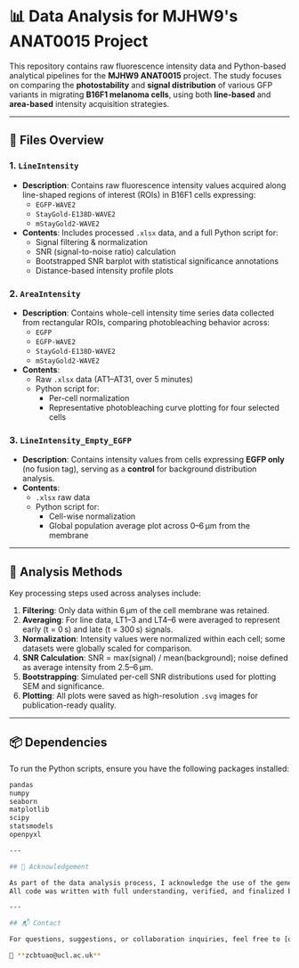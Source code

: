 # 📊 Data Analysis for MJHW9's ANAT0015 Project

This repository contains raw fluorescence intensity data and Python-based analytical pipelines for the **MJHW9 ANAT0015** project. The study focuses on comparing the **photostability** and **signal distribution** of various GFP variants in migrating **B16F1 melanoma cells**, using both **line-based** and **area-based** intensity acquisition strategies.

---

## 📁 Files Overview

### 1. `LineIntensity`
- **Description**: Contains raw fluorescence intensity values acquired along line-shaped regions of interest (ROIs) in B16F1 cells expressing:
  - `EGFP-WAVE2`
  - `StayGold-E138D-WAVE2`
  - `mStayGold2-WAVE2`
- **Contents**: Includes processed `.xlsx` data, and a full Python script for:
  - Signal filtering & normalization
  - SNR (signal-to-noise ratio) calculation
  - Bootstrapped SNR barplot with statistical significance annotations
  - Distance-based intensity profile plots

### 2. `AreaIntensity`
- **Description**: Contains whole-cell intensity time series data collected from rectangular ROIs, comparing photobleaching behavior across:
  - `EGFP`
  - `EGFP-WAVE2`
  - `StayGold-E138D-WAVE2`
  - `mStayGold2-WAVE2`
- **Contents**:
  - Raw `.xlsx` data (AT1–AT31, over 5 minutes)
  - Python script for:
    - Per-cell normalization
    - Representative photobleaching curve plotting for four selected cells

### 3. `LineIntensity_Empty_EGFP`
- **Description**: Contains intensity values from cells expressing **EGFP only** (no fusion tag), serving as a **control** for background distribution analysis.
- **Contents**:
  - `.xlsx` raw data
  - Python script for:
    - Cell-wise normalization
    - Global population average plot across 0–6 μm from the membrane

---

## 🧪 Analysis Methods

Key processing steps used across analyses include:

1. **Filtering**: Only data within 6 μm of the cell membrane was retained.
2. **Averaging**: For line data, LT1–3 and LT4–6 were averaged to represent early (t = 0 s) and late (t = 300 s) signals.
3. **Normalization**: Intensity values were normalized within each cell; some datasets were globally scaled for comparison.
4. **SNR Calculation**: SNR = max(signal) / mean(background); noise defined as average intensity from 2.5–6 μm.
5. **Bootstrapping**: Simulated per-cell SNR distributions used for plotting SEM and significance.
6. **Plotting**: All plots were saved as high-resolution `.svg` images for publication-ready quality.

---

## 📦 Dependencies

To run the Python scripts, ensure you have the following packages installed:

```bash
pandas
numpy
seaborn
matplotlib
scipy
statsmodels
openpyxl

---

## 🤖 Acknowledgement

As part of the data analysis process, I acknowledge the use of the generative AI tool **[ChatGPT-4](https://chatgpt.com)** to assist in the development and refinement of Python scripts.  
All code was written with full understanding, verified, and finalized by the author.

---

## 📬 Contact

For questions, suggestions, or collaboration inquiries, feel free to [open an issue](https://github.com/your-repo/issues) or contact via email:

📧 **zcbtuao@ucl.ac.uk**
